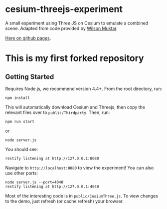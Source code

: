# cesium-threejs-experiment
A small experiment using Three JS on Cesium to emulate a combined scene.
Adapted from code provided by [Wilson Muktar](son_coolz91@hotmail.com).

[Here on github pages](https://analyticalgraphicsinc.github.io/cesium-threejs-experiment/public/).

<h1>This is my first forked repository</h1>

## Getting Started
Requires Node.js, we recommend version 4.4+. From the root directory, run:
```
npm install
```
This will automatically download Cesium and Threejs, then copy the relevant files
over to `public/Thirdparty`.
Then, run:
```
npm run start
```
or
```
node server.js
```

You should see:
```
restify listening at http://127.0.0.1:8080
```

Navigate to `http://localhost:8080` to view the experiment! You can also use
other ports:
```
node server.js --port=4040
restify listening at http://127.0.0.1:4040
```

Most of the interesting code is in `public/CesiumThree.js`.
To view changes to the demo, just refresh (or cache refresh) your browser.
